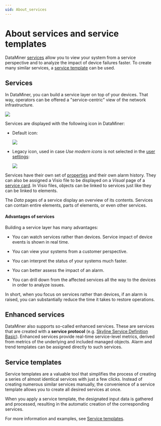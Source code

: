 ```yaml
---
uid: About_services
---
```


# About services and service templates

DataMiner [services](#services) allow you to view your system from a service perspective and to analyze the impact of device failures faster. To create many similar services, a [service template](#service-templates) can be used.

## Services

In DataMiner, you can build a service layer on top of your devices. That way, operators can be offered a "service-centric" view of the network infrastructure.

![](~/dataminer/images/services_concept.png)

Services are displayed with the following icon in DataMiner:

- Default icon:

  ![](~/dataminer/images/CubeXService00057.png)

- Legacy icon, used in case *Use modern icons* is not selected in the [user settings](xref:User_settings#icons-settings):

  ![](~/dataminer/images/IconService00058.png)

Services have their own set of [properties](xref:Service_properties) and their own alarm history. They can also be assigned a Visio file to be displayed on a *Visual* page of a [service card](xref:Service_cards). In Visio files, objects can be linked to services just like they can be linked to elements.

The *Data* pages of a service display an overview of its contents. Services can contain entire elements, parts of elements, or even other services.

#### Advantages of services

Building a service layer has many advantages:

- You can watch services rather than devices. Service impact of device events is shown in real time.

- You can view your systems from a customer perspective.

- You can interpret the status of your systems much faster.

- You can better assess the impact of an alarm.

- You can drill down from the affected services all the way to the devices in order to analyze issues.

In short, when you focus on services rather than devices, if an alarm is raised, you can substantially reduce the time it takes to restore operations.

## Enhanced services

DataMiner also supports so-called enhanced services. These are services that are created with a **service protocol** (e.g. [Skyline Service Definition Basic](https://catalog.dataminer.services/details/809251d6-724d-499a-9c3c-d41ae1b5492b)). Enhanced services provide real-time service-level metrics, derived from metrics of the underlying and included managed objects. Alarm and trend templates can be assigned directly to such services.

## Service templates

Service templates are a valuable tool that simplifies the process of creating a series of almost identical services with just a few clicks. Instead of creating numerous similar services manually, the convenience of a service template allows you to create all desired services at once.

When you apply a service template, the designated input data is gathered and processed, resulting in the automatic creation of the corresponding services.

For more information and examples, see [Service templates](xref:Service_templates).
